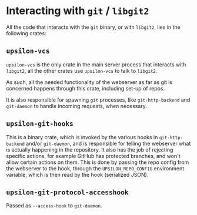 # Interacting with `git` / `libgit2`

All the code that interacts with the `git` binary, or with `libgit2`, lies in
the following crates:

## `upsilon-vcs`

`upsilon-vcs` is the only crate in the main server process that interacts
with `libgit2`, all the other crates use `upsilon-vcs` to talk to `libgit2`.

As such, all the needed functionality of the webserver as far as git is
concerned happens through this crate, including set-up of repos.

It is also responsible for spawning `git` processes, like `git-http-backend`
and `git-daemon` to handle incoming requests, when necessary.

## `upsilon-git-hooks`

This is a binary crate, which is invoked by the various hooks in
`git-http-backend` and/or `git-daemon`, and is responsible for telling the
webserver what is actually happening in the repository. It also has the job of
rejecting specific actions, for example GitHub has protected branches, and won't
allow certain actions on them. This is done by passing the repo config from 
the webserver to the hook, through the `UPSILON_REPO_CONFIG` 
environment variable, which is then read by the hook (serialized JSON).

## `upsilon-git-protocol-accesshook`

Passed as `--access-hook` to `git-daemon`.